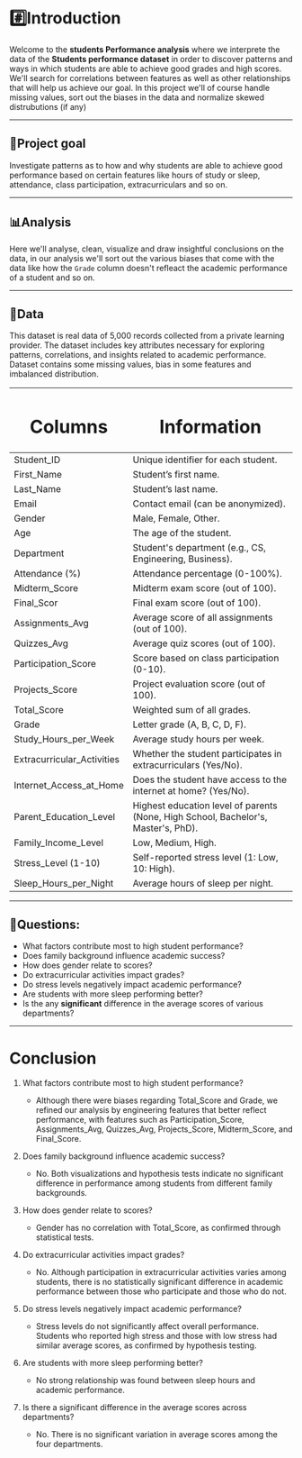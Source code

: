 # #️⃣Introduction
Welcome to the **students Performance analysis** where we interprete the data of the **Students performance dataset** in order to discover patterns and ways in which students are able to achieve good grades and high scores. We'll search for correlations between features as well as other relationships that will help us achieve our goal. In this project we'll of course handle missing values, sort out the biases in the data and normalize skewed distrubutions (if any)

-------------------------
## 🎯Project goal
Investigate patterns as to how and why students are able to achieve good performance based on certain features like hours of study or sleep, attendance, class participation, extracurriculars and so on.

-------------------------
## 📊Analysis
Here we'll analyse, clean, visualize and draw insightful conclusions on the data, in our analysis we'll sort out the various biases that come with the data like how the `Grade` column doesn't refleact the academic performance of a student and so on.

-------------------------
## 💾Data
This dataset is real data of 5,000 records collected from a private learning provider.
The dataset includes key attributes necessary for exploring patterns, correlations, and insights related to academic performance. Dataset contains some missing values, bias in some features and imbalanced distribution.


| <h1>Columns</h1>              |   <h1>Information</h1>                 |
| -----------                   | -----------------                      |
| Student_ID                    |     Unique identifier for each student.|
| First_Name                    |     Student’s first name.              
| Last_Name                     |     Student’s last name.
| Email                         |     Contact email (can be anonymized).
| Gender                        |     Male, Female, Other.
| Age                           |     The age of the student.
| Department                    |     Student's department (e.g., CS, Engineering, Business).
| Attendance (%)                |     Attendance percentage (0-100%).
| Midterm_Score                 |     Midterm exam score (out of 100).
| Final_Scor                    |     Final exam score (out of 100).
| Assignments_Avg               |     Average score of all assignments (out of 100).
| Quizzes_Avg                   |     Average quiz scores (out of 100).
| Participation_Score           |     Score based on class participation (0-10).
| Projects_Score                |     Project evaluation score (out of 100).
| Total_Score                   |     Weighted sum of all grades.
| Grade                         |     Letter grade (A, B, C, D, F).
| Study_Hours_per_Week          |     Average study hours per week.
| Extracurricular_Activities    |     Whether the student participates in extracurriculars (Yes/No).
| Internet_Access_at_Home       |     Does the student have access to the internet at home? (Yes/No).
| Parent_Education_Level        |     Highest education level of parents (None, High School, Bachelor's, Master's, PhD).
| Family_Income_Level           |     Low, Medium, High.
| Stress_Level (1-10)           |     Self-reported stress level (1: Low, 10: High).
| Sleep_Hours_per_Night         |     Average hours of sleep per night.



-------------------------------------
## 🤔Questions:
- What factors contribute most to high student performance?
- Does family background influence academic success?
- How does gender relate to scores?
- Do extracurricular activities impact grades?
- Do stress levels negatively impact academic performance?
- Are students with more sleep performing better?
- Is the any **significant** difference in the average scores of various departments?

----
# Conclusion
1. What factors contribute most to high student performance?
    - Although there were biases regarding Total_Score and Grade, we refined our analysis by engineering features that better reflect performance, with features such as Participation_Score, Assignments_Avg, Quizzes_Avg, Projects_Score, Midterm_Score, and Final_Score.

2. Does family background influence academic success?
    - No. Both visualizations and hypothesis tests indicate no significant difference in performance among students from different family backgrounds.

3. How does gender relate to scores?
    - Gender has no correlation with Total_Score, as confirmed through statistical tests.

4. Do extracurricular activities impact grades?
    - No. Although participation in extracurricular activities varies among students, there is no statistically significant difference in academic performance between those who participate and those who do not.

5. Do stress levels negatively impact academic performance?
    - Stress levels do not significantly affect overall performance. Students who reported high stress and those with low stress had similar average scores, as confirmed by hypothesis testing.

6. Are students with more sleep performing better?
    - No strong relationship was found between sleep hours and academic performance.

7. Is there a significant difference in the average scores across departments?
    - No. There is no significant variation in average scores among the four departments.